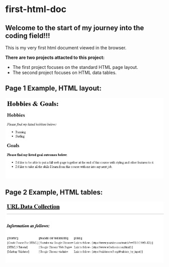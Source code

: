 # first-html-doc

## Welcome to the start of my journey into the coding field!!!

This is my very first html document viewed in the browser.

<b>There are two projects attacted to this project:</b>

* The first project focuses on the standard HTML page layout.
* The second project focuses on HTML data tables.

## Page 1 Example, HTML layout:

<img src="./images-of-page/htmlDoc.JPG" alt="View of html page layout">

## Page 2 Example, HTML tables:

<img src="./images-of-page/htmlTables.JPG" alt="View of html page on tables">
